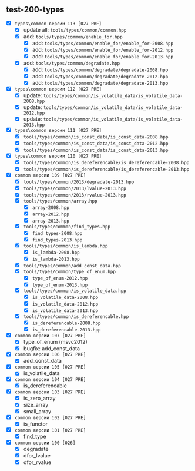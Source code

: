 
test-200-types
---
  - [x] `types\common версии 113 [027 PRE]`  
    - [x] update all: `tools/types/common/common.hpp`  
    - [x] add: `tools/types/common/enable_for.hpp`  
      - [x] add: `tools/types/common/enable_for/enable_for-2008.hpp`  
      - [x] add: `tools/types/common/enable_for/enable_for-2012.hpp`  
      - [x] add: `tools/types/common/enable_for/enable_for-2013.hpp`  
    - [x] add: `tools/types/common/degradate.hpp`  
      - [x] add: `tools/types/common/degradate/degradate-2008.hpp`  
      - [x] add: `tools/types/common/degradate/degradate-2012.hpp`  
      - [x] add: `tools/types/common/degradate/degradate-2013.hpp`  

  - [x] `types\common версии 112 [027 PRE]`  
    - [x] update: `tools/types/common/is_volatile_data/is_volatile_data-2008.hpp`  
    - [x] update: `tools/types/common/is_volatile_data/is_volatile_data-2012.hpp`  
    - [x] update: `tools/types/common/is_volatile_data/is_volatile_data-2013.hpp`  

  - [x] `types\common версии 111 [027 PRE]`  
    - [x] `tools/types/common/is_const_data/is_const_data-2008.hpp`  
    - [x] `tools/types/common/is_const_data/is_const_data-2012.hpp`  
    - [x] `tools/types/common/is_const_data/is_const_data-2013.hpp`  

  - [x] `types\common версии 110 [027 PRE]`  
    - [x] `tools/types/common/is_dereferencable/is_dereferencable-2008.hpp`  
    - [x] `tools/types/common/is_dereferencable/is_dereferencable-2013.hpp`  

  - [x] `common версии 109 [027 PRE]`  
    - [x] `tools/types/common/2013/degradate-2013.hpp`  
    - [x] `tools/types/common/2013/lvalue-2013.hpp`  
    - [x] `tools/types/common/2013/rvalue-2013.hpp`  
    - [x] `tools/types/common/array.hpp`  
      - [x] `array-2008.hpp`  
      - [x] `array-2012.hpp`  
      - [x] `array-2013.hpp`  
    - [x] `tools/types/common/find_types.hpp`  
      - [x] `find_types-2008.hpp`  
      - [x] `find_types-2013.hpp`  
    - [x] `tools/types/common/is_lambda.hpp`  
      - [x] `is_lambda-2008.hpp`  
      - [x] `is_lambda-2013.hpp`  
    - [x] `tools/types/common/add_const_data.hpp`  
    - [x] `tools/types/common/type_of_enum.hpp`  
      - [x] `type_of_enum-2012.hpp`  
      - [x] `type_of_enum-2013.hpp`  
    - [x] `tools/types/common/is_volatile_data.hpp`  
      - [x] `is_volatile_data-2008.hpp`  
      - [x] `is_volatile_data-2012.hpp`  
      - [x] `is_volatile_data-2013.hpp`  
    - [x] `tools/types/common/is_dereferencable.hpp`  
      - [x] `is_dereferencable-2008.hpp`  
      - [x] `is_dereferencable-2013.hpp`  

  - [x] `common версии 107 [027 PRE]`  
    - [x] type_of_enum (msvc2012)  
    - [x] bugfix: add_const_data  
  - [x] `common версии 106 [027 PRE]`  
    - [x] add_const_data  
  - [x] `common версии 105 [027 PRE]`  
    - [x] is_volatile_data  
  - [x] `common версии 104 [027 PRE]`  
    - [x] is_dereferencable  
  - [x] `common версии 103 [027 PRE]`  
    - [x] is_zero_array  
    - [x] size_array  
    - [x] small_array  
  - [x] `common версии 102 [027 PRE]`  
    - [x] is_functor  
  - [x] `common версии 101 [027 PRE]`  
    - [x] find_type  
  - [x] `common версии 100 [026]`  
    - [x] degradate  
    - [x] dfor_lvalue  
    - [x] dfor_rvalue  

<br />
<br />
